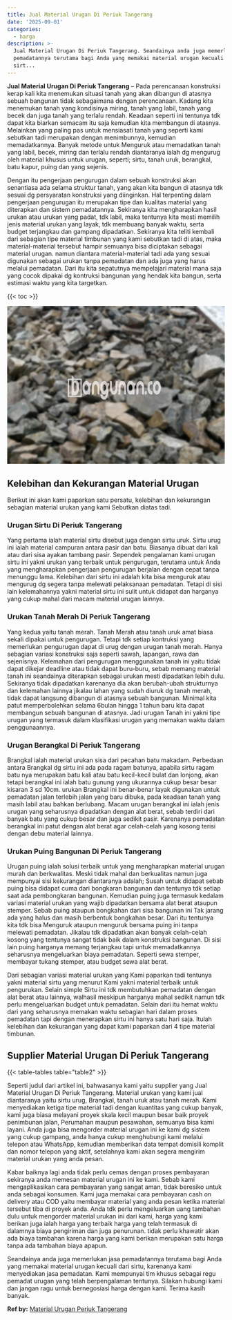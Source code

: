 ```yaml
---
title: Jual Material Urugan Di Periuk Tangerang
date: '2025-09-01'
categories:
  - harga
description: >-
  Jual Material Urugan Di Periuk Tangerang. Seandainya anda juga memerlukan jasa
  pemadatannya terutama bagi Anda yang memakai material urugan kecuali dari
  sirt...
---
```


**Jual Material Urugan Di Periuk Tangerang** – Pada perencanaan konstruksi kerap kali kita menemukan situasi tanah yang akan dibangun di atasnya sebuah bangunan tidak sebagaimana dengan perencanaan. Kadang kita menemukan tanah yang kondisinya miring, tanah yang labil, tanah yang becek dan juga tanah yang terlalu rendah. Keadaan seperti ini tentunya tdk dapat kita biarkan semacam itu saja kemudian kita membangun di atasnya. Melainkan yang paling pas untuk mensiasati tanah yang seperti kami sebutkan tadi merupakan dengan menimbunnya, kemudian memadatkannya. Banyak metode untuk Menguruk atau memadatkan tanah yang labil, becek, miring dan terlalu rendah diantaranya ialah dg mengurug oleh material khusus untuk urugan, seperti; sirtu, tanah uruk, berangkal, batu kapur, puing dan yang sejenis.

Dengan itu pengerjaan pengurugan dalam sebuah konstruksi akan senantiasa ada selama struktur tanah, yang akan kita bangun di atasnya tdk sesuai dg persyaratan konstruksi yang diinginkan. Hal terpenting dalam pengerjaan pengurugan itu merupakan tipe dan kualitas material yang diterapkan dan sistem pemadatannya. Sekiranya kita mengharapkan hasil urukan atau urukan yang padat, tdk labil, maka tentunya kita mesti memilih jenis material urukan yang layak, tdk membuang banyak waktu, serta budget terjangkau dan gampang dipadatkan. Sekiranya kita teliti kembali dari sebagian tipe material timbunan yang kami sebutkan tadi di atas, maka material-material tersebut hampir semuanya bisa diciptakan sebagai material urugan. namun diantara material-material tadi ada yang sesuai digunakan sebagai urukan tanpa pemadatan dan ada juga yang harus melalui pemadatan. Dari itu kita sepatutnya mempelajari material mana saja yang cocok dipakai dg kontruksi bangunan yang hendak kita bangun, serta estimasi waktu yang kita targetkan.

{{< toc >}}

![Jual Material Urugan Di Periuk Tangerang](/images/jual-urugan-15.png)

## Kelebihan dan Kekurangan Material Urugan

Berikut ini akan kami paparkan satu persatu, kelebihan dan kekurangan sebagian material urukan yang kami Sebutkan diatas tadi.

### Urugan Sirtu Di Periuk Tangerang

Yang pertama ialah material sirtu disebut juga dengan sirtu uruk. Sirtu urug ini ialah material campuran antara pasir dan batu. Biasanya dibuat dari kali atau dari sisa ayakan tambang pasir. Sependek pengalaman kami urugan sirtu ini yakni urukan yang terbaik untuk pengurugan, terutama untuk Anda yang mengharapkan pengerjaan pengurugan berjalan dengan cepat tanpa menunggu lama. Kelebihan dari sirtu ini adalah kita bisa menguruk atau mengurug dg segera tanpa melewati pelaksanaan pemadatan. Tetapi di sisi lain kelemahannya yakni material sirtu ini sulit untuk didapat dan harganya yang cukup mahal dari macam material urugan lainnya.

### Urukan Tanah Merah Di Periuk Tangerang

Yang kedua yaitu tanah merah. Tanah Merah atau tanah uruk amat biasa sekali dipakai untuk pengurugan. Tetapi tdk setiap kontruksi yang memerlukan pengurugan dapat di urug dengan urugan tanah merah. Hanya sebagian variasi konstruksi saja seperti sawah, lapangan, rawa dan sejenisnya. Kelemahan dari pengurugan menggunakan tanah ini yaitu tidak dapat dikejar deadline atau tidak dapat buru-buru, sebab memang material tanah ini seandainya diterapkan sebagai urukan mesti dipadatkan lebih dulu. Sekiranya tidak dipadatkan karenanya dia akan berubah-ubah strukturnya dan kelemahan lainnya jikalau lahan yang sudah diuruk dg tanah merah, tidak dapat langsung dibangun di atasnya sebuah bangunan. Minimal kita patut memperbolehkan selama 6bulan hingga 1 tahun baru kita dapat membangun sebuah bangunan di atasnya. Jadi urugan Tanah ini yakni tipe urugan yang termasuk dalam klasifikasi urugan yang memakan waktu dalam penggunaannya.

### Urugan Berangkal Di Periuk Tangerang

Brangkal ialah material urukan sisa dari pecahan batu makadam. Perbedaan antara Brangkal dg sirtu ini ada pada ragam batunya, apabila sirtu ragam batu nya merupakan batu kali atau batu kecil-kecil bulat dan lonjong, akan tetapi berangkal ini ialah batu gunung yang ukurannya cukup besar besar kisaran 3 sd 10cm. urukan Brangkal ini benar-benar layak digunakan untuk pemadatan jalan terlebih jalan yang baru dibuka, pada keadaan tanah yang masih labil atau bahkan berlubang. Macam urugan berangkal ini ialah jenis urugan yang seharusnya dipadatkan dengan alat berat, sebab terdiri dari banyak batu yang cukup besar dan juga sedikit pasir. Karenanya pemadatan berangkal ini patut dengan alat berat agar celah-celah yang kosong terisi dengan debu material lainnya.

### Urukan Puing Bangunan Di Periuk Tangerang

Urugan puing ialah solusi terbaik untuk yang mengharapkan material urugan murah dan berkwalitas. Meski tidak mahal dan berkualitas namun juga mempunyai sisi kekurangan diantaranya adalah; Susah untuk didapat sebab puing bisa didapat cuma dari bongkaran bangunan dan tentunya tdk setiap saat ada pembongkaran bangunan. Kemudian puing juga termasuk kedalam variasi material urukan yang wajib dipadatkan bersama alat berat ataupun stemper. Sebab puing ataupun bongkahan dari sisa bangunan ini Tak jarang ada yang halus dan masih berbentuk bongkahan besar. Dari itu tentunya kita tdk bisa Menguruk ataupun menguruk bersama puing ini tanpa melewati pemadatan. Jikalau tdk dipadatkan akan banyak celah-celah kosong yang tentunya sangat tidak baik dalam konstruksi bangunan. Di sisi lain puing harganya memang terjangkau tapi untuk memadatkannya seharusnya mengeluarkan biaya pemadatan. Seperti sewa stemper, membayar tukang stemper, atau budget sewa alat berat.

Dari sebagian variasi material urukan yang Kami paparkan tadi tentunya yakni material sirtu yang menurut Kami yakni material terbaik untuk pengurukan. Selain simple Sirtu ini tdk membutuhkan pemadatan dengan alat berat atau lainnya, walhasil meskipun harganya mahal sedikit namun tdk perlu mengeluarkan budget untuk pemadatan. Selain dari itu hemat waktu dari yang seharusnya memakan waktu sebagian hari dalam proses pemadatan tapi dengan menerapkan sirtu ini hanya satu hari saja. Itulah kelebihan dan kekurangan yang dapat kami paparkan dari 4 tipe material timbunan.

## Supplier Material Urugan Di Periuk Tangerang

{{< table-tables table="table2" >}}

Seperti judul dari artikel ini, bahwasanya kami yaitu supplier yang Jual Material Urugan Di Periuk Tangerang. Material urukan yang kami jual diantaranya yaitu sirtu urug, Brangkal, tanah uruk atau tanah merah. Kami menyediakan ketiga tipe material tadi dengan kuantitas yang cukup banyak, kami juga biasa melayani proyek skala kecil maupun besar baik proyek penimbunan jalan, Perumahan maupun pesawahan, semuanya bisa kami layani. Anda juga bisa mengorder material urugan ini ke kami dg sistem yang cukup gampang, anda hanya cukup menghubungi kami melalui telepon atau WhatsApp, kemudian memberikan data tempat domisili komplit dan nomor telepon yang aktif, setelahnya kami akan segera mengirim material urukan yang anda pesan.

Kabar baiknya lagi anda tidak perlu cemas dengan proses pembayaran sekiranya anda memesan material urugan ini ke kami. Sebab kami mengaplikasikan cara pembayaran yang sangat aman, tidak beresiko untuk anda sebagai konsumen. Kami juga memakai cara pembayaran cash on delivery atau COD yaitu membayar material yang anda pesan ketika material tersebut tiba di proyek anda. Anda tdk perlu mengeluarkan uang tambahan dulu untuk mengorder material urukan ini dari kami, harga yang kami berikan juga ialah harga yang terbaik harga yang telah termasuk di dalamnya biaya pengiriman dan juga penurunan. tidak perlu khawatir akan ada biaya tambahan karena harga yang kami berikan merupakan satu harga tanpa ada tambahan biaya apapun.

Seandainya anda juga memerlukan jasa pemadatannya terutama bagi Anda yang memakai material urugan kecuali dari sirtu, karenanya kami menyediakan jasa pemadatan. Kami mempunyai tim khusus sebagai regu pemadat urugan yang telah berpengalaman tentunya. Silakan hubungi kami dan jangan ragu untuk bernegosiasi harga dengan kami. Terima kasih banyak.

**Ref by:** [Material Urugan Periuk Tangerang](https://id.wikipedia.org/wiki/Material)
